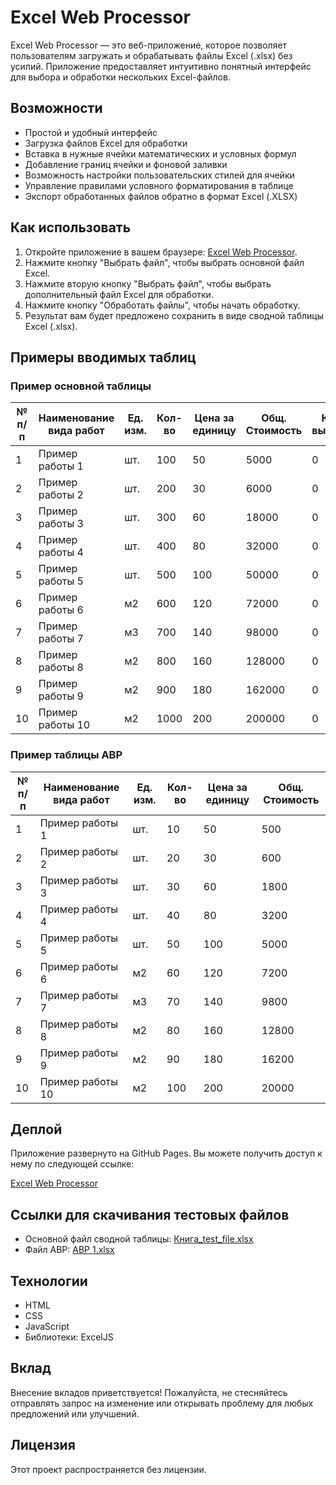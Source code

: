 # Excel Web Processor

Excel Web Processor — это веб-приложение, которое позволяет пользователям загружать и обрабатывать файлы Excel (.xlsx) без усилий. 
Приложение предоставляет интуитивно понятный интерфейс для выбора и обработки нескольких Excel-файлов.

## Возможности

- Простой и удобный интерфейс
- Загрузка файлов Excel для обработки
- Вставка в нужные ячейки математических и условных формул
- Добавление границ ячейки и фоновой заливки
- Возможность настройки пользовательских стилей для ячейки
- Управление правилами условного форматирования в таблице
- Экспорт обработанных файлов обратно в формат Excel (.XLSX)

## Как использовать

1. Откройте приложение в вашем браузере: [Excel Web Processor](https://js-neo.github.io/excel-web-processor/).
2. Нажмите кнопку "Выбрать файл", чтобы выбрать основной файл Excel.
3. Нажмите вторую кнопку "Выбрать файл", чтобы выбрать дополнительный файл Excel для обработки.
4. Нажмите кнопку "Обработать файлы", чтобы начать обработку.
5. Результат вам будет предложено сохранить в виде сводной таблицы Excel (.xlsx).

## Примеры вводимых таблиц

### Пример основной таблицы

| № п/п | Наименование вида работ | Ед. изм. | Кол-во | Цена за единицу | Общ. Стоимость | Кол-во выполнено | Стоимость выполнено | Кол-во остаток | Стоимость остаток | Перерасход |
|-------|-------------------------|----------|--------|-----------------|----------------|------------------|---------------------|----------------|-------------------|------------|
| 1     | Пример работы 1         | шт.      | 100    | 50              | 5000           | 0                | 0                   | 100            | 5000              | 0          |
| 2     | Пример работы 2         | шт.      | 200    | 30              | 6000           | 0                | 0                   | 200            | 6000              | 0          |
| 3     | Пример работы 3         | шт.      | 300    | 60              | 18000          | 0                | 0                   | 300            | 18000             | 0          |
| 4     | Пример работы 4         | шт.      | 400    | 80              | 32000          | 0                | 0                   | 400            | 32000             | 0          |
| 5     | Пример работы 5         | шт.      | 500    | 100             | 50000          | 0                | 0                   | 500            | 50000             | 0          |
| 6     | Пример работы 6         | м2       | 600    | 120             | 72000          | 0                | 0                   | 600            | 72000             | 0          |
| 7     | Пример работы 7         | м3       | 700    | 140             | 98000          | 0                | 0                   | 700            | 98000             | 0          |
| 8     | Пример работы 8         | м2       | 800    | 160             | 128000         | 0                | 0                   | 800            | 128000            | 0          |
| 9     | Пример работы 9         | м2       | 900    | 180             | 162000         | 0                | 0                   | 900            | 162000            | 0          |
| 10    | Пример работы 10        | м2       | 1000   | 200             | 200000         | 0                | 0                   | 1000           | 200000            | 0          |

### Пример таблицы АВР

| № п/п | Наименование вида работ | Ед. изм. | Кол-во | Цена за единицу | Общ. Стоимость |
|-------|-------------------------|----------|--------|-----------------|----------------|
| 1     | Пример работы 1         | шт.      | 10     | 50              | 500            |
| 2     | Пример работы 2         | шт.      | 20     | 30              | 600            |
| 3     | Пример работы 3         | шт.      | 30     | 60              | 1800           |
| 4     | Пример работы 4         | шт.      | 40     | 80              | 3200           |
| 5     | Пример работы 5         | шт.      | 50     | 100             | 5000           |
| 6     | Пример работы 6         | м2       | 60     | 120             | 7200           |
| 7     | Пример работы 7         | м3       | 70     | 140             | 9800           |
| 8     | Пример работы 8         | м2       | 80     | 160             | 12800          |
| 9     | Пример работы 9         | м2       | 90     | 180             | 16200          |
| 10    | Пример работы 10        | м2       | 100    | 200             | 20000          |

## Деплой

Приложение развернуто на GitHub Pages. Вы можете получить доступ к нему по следующей ссылке:

[Excel Web Processor](https://js-neo.github.io/excel-web-processor/)

## Ссылки для скачивания тестовых файлов

- Основной файл сводной таблицы: [Книга_test_file.xlsx](https://github.com/js-neo/excel-web-processor/raw/refs/heads/main/test_files/Книга_test_file.xlsx)
- Файл АВР: [АВР 1.xlsx](https://github.com/js-neo/excel-web-processor/raw/refs/heads/main/test_files/АВР%201.xlsx)


## Технологии

- HTML
- CSS
- JavaScript
- Библиотеки: ExcelJS

## Вклад

Внесение вкладов приветствуется! Пожалуйста, не стесняйтесь отправлять запрос на изменение или открывать проблему для любых предложений или улучшений.

## Лицензия

Этот проект распространяется без лицензии.

